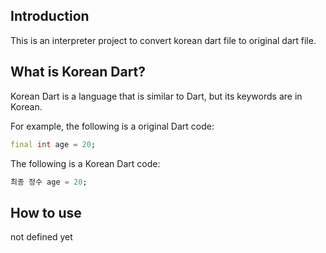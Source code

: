 ## Introduction

This is an interpreter project to convert korean dart file to original dart file.

## What is Korean Dart?

Korean Dart is a language that is similar to Dart, but its keywords are in Korean.

For example, the following is a original Dart code:

```dart
final int age = 20;
```

The following is a Korean Dart code:

```dart
최종 정수 age = 20;
```

## How to use

not defined yet